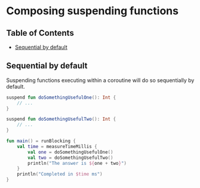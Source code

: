 # Composing suspending functions

## Table of Contents
* [Sequential by default](#sequential-by-default)

## Sequential by default

Suspending functions executing within a coroutine will do so sequentially by default.

```kotlin
suspend fun doSomethingUsefulOne(): Int {
    // ...
}

suspend fun doSomethingUsefulTwo(): Int {
    // ...
}

fun main() = runBlocking {
    val time = measureTimeMillis {
        val one = doSomethingUsefulOne()
        val two = doSomethingUsefulTwo()
        println("The answer is ${one + two}")
    }
    println("Completed in $time ms")
}
```
